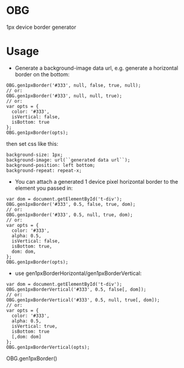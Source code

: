 OBG
===

1px device border generator


Usage
===

* Generate a background-image data url, e.g. generate a horizontal border on the bottom:
```
OBG.gen1pxBorder('#333', null, false, true, null);
// or:
OBG.gen1pxBorder('#333', null, null, true);
// or:
var opts = {
  color: '#333',
  isVertical: false,
  isBottom: true
};
OBG.gen1pxBorder(opts);
```
then set css like this:
```
background-size: 1px;
background-image: url(``generated data url``);
background-position: left bottom;
background-repeat: repeat-x;
```

* You can attach a generated 1 device pixel horizontal border to the element you passed in:
```
var dom = document.getElementById('t-div');
OBG.gen1pxBorder('#333', 0.5, false, true, dom);
// or:
OBG.gen1pxBorder('#333', 0.5, null, true, dom);
// or:
var opts = {
  color: '#333',
  alpha: 0.5,
  isVertical: false,
  isBottom: true,
  dom: dom,
};
OBG.gen1pxBorder(opts);
```

* use gen1pxBorderHorizontal/gen1pxBorderVertical:
```
var dom = document.getElementById('t-div');
OBG.gen1pxBorderVertical('#333', 0.5, false[, dom]);
// or:
OBG.gen1pxBorderVertical('#333', 0.5, null, true[, dom]);
// or:
var opts = {
  color: '#333',
  alpha: 0.5,
  isVertical: true,
  isBottom: true
  [,dom: dom]
};
OBG.gen1pxBorderVertical(opts);
```

OBG.gen1pxBorder()
